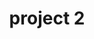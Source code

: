 ---
layout: page
title: project 2
description: Distributed DL, Cooperative Edge Computing 
img: assets/img/lamppost.jpg
importance: 2
category: work
---